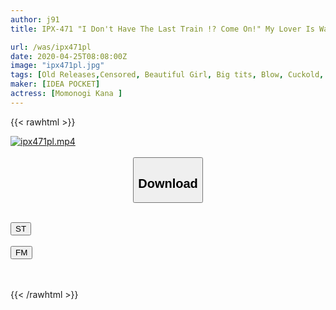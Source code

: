 ```yaml
---
author: j91
title: IPX-471 "I Don't Have The Last Train !? Come On!" My Lover Is Waiting At Home, But I Miss The Last Train And Stay At The House Of A Colleague Female Employee Who Is Too Cute. I Got Fucked. . . Kana Momonogi

url: /was/ipx471pl
date: 2020-04-25T08:08:00Z
image: "ipx471pl.jpg"
tags: [Old Releases,Censored, Beautiful Girl, Big tits, Blow, Cuckold, Digital Mosaic, Solowork]
maker: [IDEA POCKET]
actress: [Momonogi Kana ]
---
```



{{< rawhtml >}}

<div class="video" data-videoid="Zrr46JJRPviq8Lr">
    <a href="javascript:;">
        <img src="/was/ipx471pl/ipx471pl.jpg" width="WIDTH" height="HEIGHT" alt="ipx471pl.mp4" loading="lazy">
    </a>
</div>

<script type="text/javascript" src="https://j91.asia/asset/on-demand-st.js"></script>

<br>
  <link rel="stylesheet" href="https://j91.asia/asset/bs5.css">
  
  <center>
  <button class="btn btn-primary" type="button" data-bs-toggle="collapse" data-bs-target=".multi-collapse" aria-expanded="false" aria-controls="multiCollapseExample1 multiCollapseExample2"><h2>Download</h2></button></center>
</p>
<div class="row">
  <div class="col">
    <div class="collapse multi-collapse" id="multiCollapseExample1">
      <div class="card card-body">
	      	      <br>
<div class="buttons">  
<a href="https://streamtape.to/v/Zrr46JJRPviq8Lr" target="_blank"><button class="btn-hover color-3"><i class="fa fa-download"></i> ST</button></a></div>
    </div>
  </div>
</div>
  <div class="col">
    <div class="collapse multi-collapse" id="multiCollapseExample2">
      <div class="card card-body">
	      <br>
<div class="buttons">
    <a href="https://filemoon.sx/d/6jaq6rdkrwq2" target="_blank"><button class="btn-hover color-8"><i class="fa fa-download"></i> FM</button></a></div>
<br><br>
      </div>
    </div>
  </div>
</div>

{{< /rawhtml >}}